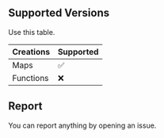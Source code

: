 
## Supported Versions

Use this table.

| Creations | Supported        |
| ------- | ------------------ |
| Maps   | :white_check_mark: |
| Functions   | :x:                |


## Report
You can report anything by opening an issue.
